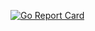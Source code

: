 [![Go Report Card](https://goreportcard.com/badge/github.com/friedenberg/zapstackdriver)](https://goreportcard.com/report/github.com/friedenberg/zapstackdriver) 
